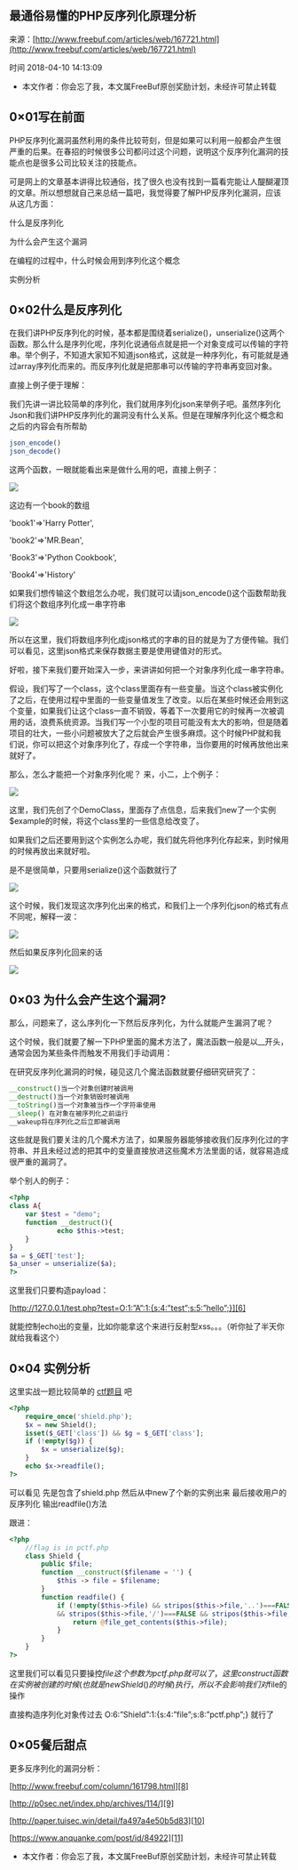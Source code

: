 ## 最通俗易懂的PHP反序列化原理分析

来源：[http://www.freebuf.com/articles/web/167721.html](http://www.freebuf.com/articles/web/167721.html)

时间 2018-04-10 14:13:09

 
* 本文作者：你会忘了我，本文属FreeBuf原创奖励计划，未经许可禁止转载
 
## 0×01写在前面
 
PHP反序列化漏洞虽然利用的条件比较苛刻，但是如果可以利用一般都会产生很严重的后果。在春招的时候很多公司都问过这个问题，说明这个反序列化漏洞的技能点也是很多公司比较关注的技能点。
 
可是网上的文章基本讲得比较通俗，找了很久也没有找到一篇看完能让人醍醐灌顶的文章。所以想想就自己来总结一篇吧，我觉得要了解PHP反序列化漏洞，应该从这几方面：
 
什么是反序列化
 
为什么会产生这个漏洞
 
在编程的过程中，什么时候会用到序列化这个概念
 
实例分析
 
## 0×02什么是反序列化
 
在我们讲PHP反序列化的时候，基本都是围绕着serialize()，unserialize()这两个函数。那么什么是序列化呢，序列化说通俗点就是把一个对象变成可以传输的字符串。举个例子，不知道大家知不知道json格式，这就是一种序列化，有可能就是通过array序列化而来的。而反序列化就是把那串可以传输的字符串再变回对象。
 
直接上例子便于理解：
 
我们先讲一讲比较简单的序列化，我们就用序列化json来举例子吧。虽然序列化Json和我们讲PHP反序列化的漏洞没有什么关系。但是在理解序列化这个概念和之后的内容会有所帮助
 
```php
json_encode()
json_decode()


```
 
这两个函数，一眼就能看出来是做什么用的吧，直接上例子：
 
![][0]
 
这边有一个book的数组
 
'book1'=>'Harry Potter',
 
'book2'=>'MR.Bean',
 
'Book3'=>'Python Cookbook',
 
'Book4'=>'History'
 
如果我们想传输这个数组怎么办呢，我们就可以请json_encode()这个函数帮助我们将这个数组序列化成一串字符串
 
![][1]
 
所以在这里，我们将数组序列化成json格式的字串的目的就是为了方便传输。我们可以看见，这里json格式来保存数据主要是使用键值对的形式。
 
好啦，接下来我们要开始深入一步，来讲讲如何把一个对象序列化成一串字符串。
 
假设，我们写了一个class，这个class里面存有一些变量。当这个class被实例化了之后，在使用过程中里面的一些变量值发生了改变。以后在某些时候还会用到这个变量，如果我们让这个class一直不销毁，等着下一次要用它的时候再一次被调用的话，浪费系统资源。当我们写一个小型的项目可能没有太大的影响，但是随着项目的壮大，一些小问题被放大了之后就会产生很多麻烦。这个时候PHP就和我们说，你可以把这个对象序列化了，存成一个字符串，当你要用的时候再放他出来就好了。
 
那么，怎么才能把一个对象序列化呢？ 来，小二，上个例子：
 
![][2]
 
这里，我们先创了个DemoClass，里面存了点信息，后来我们new了一个实例$example的时候，将这个class里的一些信息给改变了。
 
如果我们之后还要用到这个实例怎么办呢，我们就先将他序列化存起来，到时候用的时候再放出来就好啦。
 
是不是很简单，只要用serialize()这个函数就行了
 
![][3]
 
这个时候，我们发现这次序列化出来的格式，和我们上一个序列化json的格式有点不同呢，解释一波：
 
![][4]
 
然后如果反序列化回来的话
 
![][5]
 
## 0×03 为什么会产生这个漏洞?
 
那么，问题来了，这么序列化一下然后反序列化，为什么就能产生漏洞了呢？
 
这个时候，我们就要了解一下PHP里面的魔术方法了，魔法函数一般是以__开头，通常会因为某些条件而触发不用我们手动调用：
 
在研究反序列化漏洞的时候，碰见这几个魔法函数就要仔细研究研究了：
 
```php
__construct()当一个对象创建时被调用
__destruct()当一个对象销毁时被调用
__toString()当一个对象被当作一个字符串使用
__sleep() 在对象在被序列化之前运行
__wakeup将在序列化之后立即被调用


```
 
这些就是我们要关注的几个魔术方法了，如果服务器能够接收我们反序列化过的字符串、并且未经过滤的把其中的变量直接放进这些魔术方法里面的话，就容易造成很严重的漏洞了。
 
举个别人的例子：
 
```php
<?php
class A{
    var $test = "demo";
    function __destruct(){
            echo $this->test;
    }
}
$a = $_GET['test'];
$a_unser = unserialize($a);
?>
```
 
这里我们只要构造payload：
 
[http://127.0.0.1/test.php?test=O:1:”A”:1:{s:4:”test”;s:5:”hello”;}][6]
 
就能控制echo出的变量，比如你能拿这个来进行反射型xss。。。（听你扯了半天你就给我看这个）
 
## 0×04 实例分析
 
这里实战一题比较简单的 [ctf题目][7] 吧
 
```php
<?php 
    require_once('shield.php');
    $x = new Shield();
    isset($_GET['class']) && $g = $_GET['class'];
    if (!empty($g)) {
        $x = unserialize($g);
    }
    echo $x->readfile();
?>
```
 
可以看见 先是包含了shield.php 然后从中new了个新的实例出来 最后接收用户的反序列化 输出readfile()方法
 
跟进：
 
```php
<?php
    //flag is in pctf.php
    class Shield {
        public $file;
        function __construct($filename = '') {
            $this -> file = $filename;
        }
        function readfile() {
            if (!empty($this->file) && stripos($this->file,'..')===FALSE  
            && stripos($this->file,'/')===FALSE && stripos($this->file,'\\')==FALSE) {
                return @file_get_contents($this->file);
            }
        }
    }
?>
```
 
这里我们可以看见只要操控$file这个参数为pctf.php就可以了，这里construct函数在实例被创建的时候(也就是new Shield()的时候)执行，所以不会影响我们对$file的操作
 
直接构造序列化对象传过去 O:6:”Shield”:1:{s:4:”file”;s:8:”pctf.php”;} 就行了
 
## 0×05餐后甜点
 
更多反序列化的漏洞分析：
 
[http://www.freebuf.com/column/161798.html][8]
 
[http://p0sec.net/index.php/archives/114/][9]
 
[http://paper.tuisec.win/detail/fa497a4e50b5d83][10]
 
[https://www.anquanke.com/post/id/84922][11]
 
* 本文作者：你会忘了我，本文属FreeBuf原创奖励计划，未经许可禁止转载
 


[6]: http://127.0.0.1/test.php?test=O:1:
[7]: http://web.jarvisoj.com:32768/index.php
[8]: http://www.freebuf.com/column/161798.html
[9]: http://p0sec.net/index.php/archives/114/
[10]: http://paper.tuisec.win/detail/fa497a4e50b5d83
[11]: https://www.anquanke.com/post/id/84922
[0]: https://img1.tuicool.com/QJBriqV.jpg 
[1]: https://img0.tuicool.com/rEb6je2.jpg 
[2]: https://img1.tuicool.com/ZVfUZzA.jpg 
[3]: https://img2.tuicool.com/zMF3umz.jpg 
[4]: https://img1.tuicool.com/ABj6Bje.jpg 
[5]: https://img0.tuicool.com/EZBVB3y.jpg 
